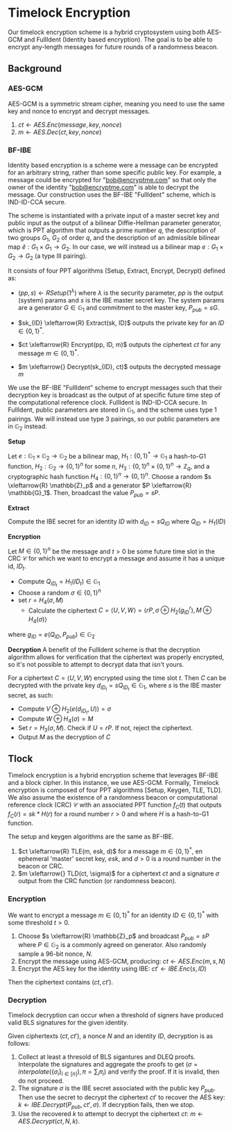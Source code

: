 # Timelock Encryption

Our timelock encryption scheme is a hybrid cryptosystem using both AES-GCM and FullIdent (Identity based encryption). The goal is to be able to encrypt any-length messages for future rounds of a randomness beacon.

## Background

### AES-GCM
AES-GCM is a symmetric stream cipher, meaning you need to use the same key and nonce to encrypt and decrypt messages.

1. $ct \leftarrow AES.Enc(message, key, nonce)$
2. $m \leftarrow AES.Dec(ct, key, nonce)$


### BF-IBE

Identity based encryption is a scheme were a message can be encrypted for an arbitrary string, rather than some specific public key. For example, a message could be encrypted for "bob@encryptme.com" so that only the owner of the identity "bob@encryptme.com" is able to decrypt the message. Our construction uses the BF-IBE "FullIdent" scheme, which is IND-ID-CCA secure. 

The scheme is instantiated with a private input of a master secret key and public input as the output of a bilinear Diffie-Hellman parameter generator, which is PPT algorithm that outputs a prime number $q$, the description of two groups $G_1$, $G_2$ of order $q$, and the description of an admissible bilinear map $\hat{e} : G_1 \times G_1 \to G_2$. In our case, we will instead us a bilinear map $e: G_1 \times G_2 \to G_2$ (a type III pairing).

It consists of four PPT algorithms (Setup, Extract, Encrypt, Decrypt) defined as:

- $(pp, s) \leftarrow{R} Setup(1^\lambda)$ where $\lambda$ is the security parameter, $pp$ is the output (system) params and $s$ is the IBE master secret key. The system params are a generator $G \in \mathbb{G}_1$ and commitment to the master key, $P_{pub} = sG$.

- $sk_{ID} \xleftarrow{R} Extract(sk, ID)$ outputs the private key for an $ID \in \{0, 1\}^*$.

- $ct \xleftarrow{R} Encrypt(pp, ID, m)$ outputs the ciphertext $ct$ for any message $m \in \{0, 1\}^*$.

- $m \xleftarrow{} Decrypt(sk_{ID}, ct)$ outputs the decrypted message $m$

We use the BF-IBE "FullIdent" scheme to encrypt messages such that their decryption key is broadcast as the output of at specific future time step of the computational reference clock. FullIdent is IND-ID-CCA secure. In FullIdent, public parameters are stored in $\mathbb{G}_1$, and the scheme uses type 1 pairings. We will instead use type 3 pairings, so our public parameters are in $\mathbb{G}_2$ instead.

$\mathbf{Setup}$

Let $e: \mathbb{G}_1 \times \mathbb{G}_2 \to \mathbb{G}_2$ be a bilinear map, $H_1: \{0, 1\}^* \to \mathbb{G}_1$ a hash-to-G1 function, $H_2: \mathbb{G}_2 \to \{0, 1\}^n$ for some $n$, $H_3: \{0, 1\}^n \times \{0, 1\}^n \to \mathbb{Z}_q$, and a cryptographic hash function $H_4: \{0, 1\}^n \to \{0, 1\}^n$. Choose a random $s \xleftarrow{R} \mathbb{Z}_p$ and a generator $P \xleftarrow{R} \mathbb{G}_1$. Then, broadcast the value $P_{pub} = sP$.

$\mathbf{Extract}$

Compute the IBE secret for an identity $ID$ with $d_{ID} = sQ_{ID}$ where $Q_{ID} = H_1(ID)$

$\mathbf{Encryption}$

Let $M \in \{0, 1\}^n$ be the message and $t > 0$ be some future time slot in the CRC $\mathcal{C}$ for which we want to encrypt a message and assume it has a unique id, $ID_t$.

- Compute $Q_{ID_t} = H_1(ID_t) \in \mathbb{G}_1$
- Choose a random $\sigma \in \{0, 1\}^n$
- set $r = H_4(\sigma, M)$
    - Calculate the ciphertext
        $C = \left<U, V, W\right> = \left< rP, \sigma \oplus H_2(g^r_{ID}), M \oplus H_4(\sigma) \right>$


where $g_{ID} = e(Q_{ID}, P_{pub}) \in \mathbb{G}_2$

$\mathbf{Decryption}$
A benefit of the FullIdent scheme is that the decryption algorithm allows for verification that the ciphertext was properly encrypted, so it's not possible to attempt to decrypt data that isn't yours.

For a ciphertext $C = \left <U, V, W\right >$ encrypted using the time slot $t$. Then $C$ can be decrypted with the private key $d_{ID_t} = s Q_{ID_t} \in \mathbb{G}_1$, where $s$ is the IBE master secret, as such:


- Compute $V \oplus H_2(e(d_{ID_t}, U)) = \sigma$
- Compute $W \oplus H_4(\sigma) = M$
- Set $r = H_3(\sigma, M)$. Check if $U = rP$. If not, reject the ciphertext.
- Output $M$ as the decryption of $C$


## Tlock

Timelock encryption is a hybrid encryption scheme that leverages BF-IBE and a block cipher. In this instance, we use AES-GCM. Formally, Timelock encryption is composed of four PPT algorithms [Setup, Keygen, TLE, TLD]. We also assume the existence of a randomness beacon or computational reference clock (CRC) $\mathcal{C}$ with an associated PPT function $f_C(t)$ that outputs $f_C(r) = sk * H(r)$ for a round number $r > 0$ and where $H$ is a hash-to-G1 function.

The setup and keygen algorithms are the same as BF-IBE.

1. $ct \xleftarrow{R} TLE(m, esk, d)$ for a message $m \in \{0, 1\}^*$, en ephemeral 'master' secret key, $esk$, and $d > 0$ is a round number in the beacon or CRC.
2. $m \xleftarrow{} TLD(ct, \sigma)$ for a ciphertext $ct$ and a signature $\sigma$ output from the CRC function (or randomness beacon).

### Encryption

We want to encrypt a message $m \in \{0, 1\}^*$ for an identity $ID \in \{0, 1\}^*$ with some threshold $t > 0$.

1. Choose $s \xleftarrow{R} \mathbb{Z}_p$ and broadcast $P_{pub} = sP$ where $P \in \mathbb{G}_2$ is a commonly agreed on generator. Also randomly sample a 96-bit nonce, $N$.
2. Encrypt the message using AES-GCM, producing: $ct \leftarrow AES.Enc(m, s, N)$
3. Encrypt the AES key for the identity using IBE: $ct' \leftarrow IBE.Enc(s, ID)$

Then the ciphertext contains $(ct, ct')$.

### Decryption

Timelock decryption can occur when a threshold of signers have produced valid BLS signatures for the given identity. 

Given ciphertexts $(ct, ct')$, a nonce $N$ and an identity $ID$, decryption is as follows:
1. Collect at least a thresold of BLS sigantures and DLEQ proofs. Interpolate the signatures and aggregate the proofs to get $(\sigma = interpolate(\{\sigma_i\}_{i \in [n]}), \pi = \sum_i \pi_i)$ and verify the proof. If it is invalid, then do not proceed.
2. The signature $\sigma$ is the IBE secret associated with the public key $P_{pub}$. Then use the secret to decrypt the ciphertext $ct'$ to recover the AES key: $k \leftarrow IBE.Decrypt(P_{pub}, ct', \sigma)$. If decryption fails, then we stop.
3. Use the recovered $k$ to attempt to decrypt the ciphertext $ct$: $m \leftarrow AES.Decrypt(ct, N, k)$.

